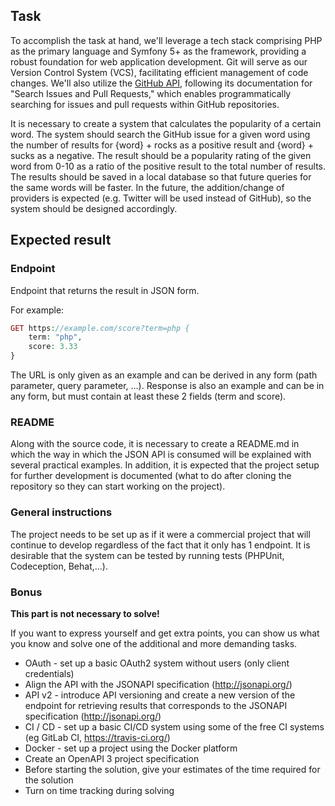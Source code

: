 ## Task

To accomplish the task at hand, we'll leverage a tech stack comprising PHP as the primary language and Symfony 5+ as the framework, providing a robust foundation for web application development. Git will serve as our Version Control System (VCS), facilitating efficient management of code changes. We'll also utilize the [GitHub API](https://docs.github.com/en/rest/reference/search#search-issues-and-pull-requests), following its documentation for "Search Issues and Pull Requests," which enables programmatically searching for issues and pull requests within GitHub repositories.

It is necessary to create a system that calculates the popularity of a certain word. The system should search the GitHub issue for a given word using the number of results for {word} + rocks as a positive result and {word} + sucks as a negative. The result should be a popularity rating of the given word from 0-10 as a ratio of the positive result to the total number of results. The results should be saved in a local database so that future queries for the same words will be faster. In the future, the addition/change of providers is expected (e.g. Twitter will be used instead of GitHub), so the system should be designed accordingly.

## Expected result

### Endpoint

Endpoint that returns the result in JSON form.

For example:

```php
GET https://example.com/score?term=php {
    term: "php",
    score: 3.33
}
```

The URL is only given as an example and can be derived in any form (path parameter, query parameter, ...). Response is also an example and can be in any form, but must contain at least these 2 fields (term and score).

### README

Along with the source code, it is necessary to create a README.md in which the way in which the JSON API is consumed will be explained with several practical examples. In addition, it is expected that the project setup for further development is documented (what to do after cloning the repository so they can start working on the project).

### General instructions

The project needs to be set up as if it were a commercial project that will continue to develop regardless of the fact that it only has 1 endpoint. It is desirable that the system can be tested by running tests (PHPUnit, Codeception, Behat,...).

### Bonus

**This part is not necessary to solve!**

If you want to express yourself and get extra points, you can show us what you know and solve one of the additional and more demanding tasks.

- OAuth - set up a basic OAuth2 system without users (only client credentials)
- Align the API with the JSONAPI specification (http://jsonapi.org/)
- API v2 - introduce API versioning and create a new version of the endpoint for retrieving results that corresponds to the JSONAPI specification (http://jsonapi.org/)
- CI / CD - set up a basic CI/CD system using some of the free CI systems (eg GitLab CI, https://travis-ci.org/)
- Docker - set up a project using the Docker platform
- Create an OpenAPI 3 project specification
- Before starting the solution, give your estimates of the time required for the solution
- Turn on time tracking during solving